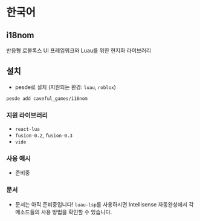 # 한국어

## i18nom
반응형 로블록스 UI 프레임워크와 Luau를 위한 현지화 라이브러리

## 설치
- pesde로 설치 (지원되는 환경: `luau`, `roblox`)
```sh
pesde add caveful_games/i18nom
```

### 지원 라이브러리
- `react-lua`
- `fusion-0.2`, `fusion-0.3`
- `vide`

### 사용 예시
- 준비중

### 문서
- 문서는 아직 준비중입니다! `luau-lsp`를 사용하시면 Intellisense 자동완성에서 각 메소드들의 사용 방법을 확인할 수 있습니다.
